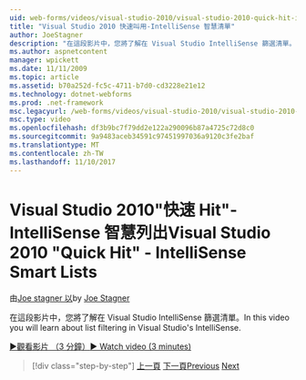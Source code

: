 ```yaml
---
uid: web-forms/videos/visual-studio-2010/visual-studio-2010-quick-hit-intellisense-smart-lists
title: "Visual Studio 2010 快速叫用-IntelliSense 智慧清單"
author: JoeStagner
description: "在這段影片中，您將了解在 Visual Studio IntelliSense 篩選清單。"
ms.author: aspnetcontent
manager: wpickett
ms.date: 11/11/2009
ms.topic: article
ms.assetid: b70a252d-fc5c-4711-b7d0-cd3228e21e12
ms.technology: dotnet-webforms
ms.prod: .net-framework
msc.legacyurl: /web-forms/videos/visual-studio-2010/visual-studio-2010-quick-hit-intellisense-smart-lists
msc.type: video
ms.openlocfilehash: df3b9bc7f79dd2e122a290096b87a4725c72d8c0
ms.sourcegitcommit: 9a9483aceb34591c97451997036a9120c3fe2baf
ms.translationtype: MT
ms.contentlocale: zh-TW
ms.lasthandoff: 11/10/2017
---
```

<a name="visual-studio-2010-quick-hit---intellisense-smart-lists"></a><span data-ttu-id="dc390-103">Visual Studio 2010"快速 Hit"-IntelliSense 智慧列出</span><span class="sxs-lookup"><span data-stu-id="dc390-103">Visual Studio 2010 "Quick Hit" - IntelliSense Smart Lists</span></span>
====================
<span data-ttu-id="dc390-104">由[Joe stagner 以](https://github.com/JoeStagner)</span><span class="sxs-lookup"><span data-stu-id="dc390-104">by [Joe Stagner](https://github.com/JoeStagner)</span></span>

<span data-ttu-id="dc390-105">在這段影片中，您將了解在 Visual Studio IntelliSense 篩選清單。</span><span class="sxs-lookup"><span data-stu-id="dc390-105">In this video you will learn about list filtering in Visual Studio's IntelliSense.</span></span>

[<span data-ttu-id="dc390-106">&#9654;觀看影片 （3 分鐘）</span><span class="sxs-lookup"><span data-stu-id="dc390-106">&#9654; Watch video (3 minutes)</span></span>](https://channel9.msdn.com/Blogs/ASP-NET-Site-Videos/visual-studio-2010-quick-hit-intellisense-smart-lists)

>[!div class="step-by-step"]
<span data-ttu-id="dc390-107">[上一頁](visual-studio-2010-quick-hit-code-search-view-hierarchy.md)
[下一頁](visual-studio-2010-quick-hit-multi-monitor-support.md)</span><span class="sxs-lookup"><span data-stu-id="dc390-107">[Previous](visual-studio-2010-quick-hit-code-search-view-hierarchy.md)
[Next](visual-studio-2010-quick-hit-multi-monitor-support.md)</span></span>
